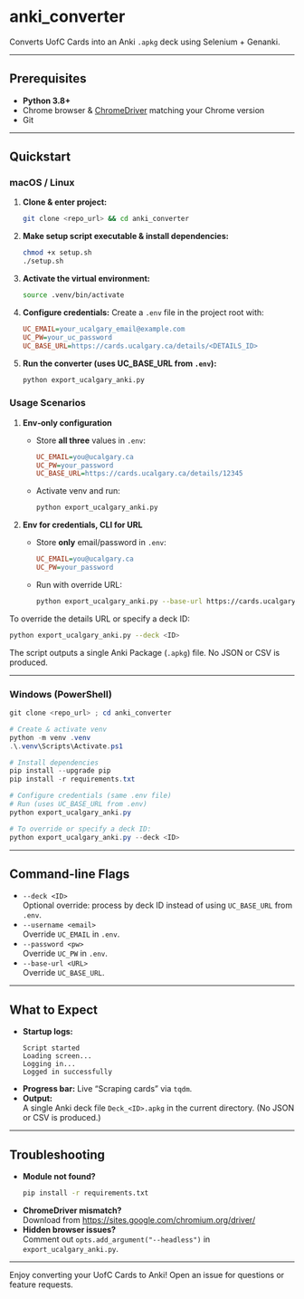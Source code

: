 # anki_converter

Converts UofC Cards into an Anki `.apkg` deck using Selenium + Genanki.

---

## Prerequisites

- **Python 3.8+**
- Chrome browser & [ChromeDriver](https://sites.google.com/chromium.org/driver/) matching your Chrome version
- Git

---

## Quickstart

### macOS / Linux

1. **Clone & enter project:**

   ```bash
   git clone <repo_url> && cd anki_converter
   ```

2. **Make setup script executable & install dependencies:**

   ```bash
   chmod +x setup.sh
   ./setup.sh
   ```

3. **Activate the virtual environment:**

   ```bash
   source .venv/bin/activate
   ```

4. **Configure credentials:**
   Create a `.env` file in the project root with:

   ```ini
   UC_EMAIL=your_ucalgary_email@example.com
   UC_PW=your_uc_password
   UC_BASE_URL=https://cards.ucalgary.ca/details/<DETAILS_ID>
   ```

5. **Run the converter (uses UC_BASE_URL from `.env`):**
   ```bash
   python export_ucalgary_anki.py
   ```

### Usage Scenarios

1. **Env‐only configuration**

   - Store **all three** values in `.env`:
     ```ini
     UC_EMAIL=you@ucalgary.ca
     UC_PW=your_password
     UC_BASE_URL=https://cards.ucalgary.ca/details/12345
     ```
   - Activate venv and run:
     ```bash
     python export_ucalgary_anki.py
     ```

2. **Env for credentials, CLI for URL**
   - Store **only** email/password in `.env`:
     ```ini
     UC_EMAIL=you@ucalgary.ca
     UC_PW=your_password
     ```
   - Run with override URL:
     ```bash
     python export_ucalgary_anki.py --base-url https://cards.ucalgary.ca/details/12345
     ```

To override the details URL or specify a deck ID:

```bash
python export_ucalgary_anki.py --deck <ID>
```

The script outputs a single Anki Package (`.apkg`) file. No JSON or CSV is produced.

---

### Windows (PowerShell)

```powershell
git clone <repo_url> ; cd anki_converter

# Create & activate venv
python -m venv .venv
.\.venv\Scripts\Activate.ps1

# Install dependencies
pip install --upgrade pip
pip install -r requirements.txt

# Configure credentials (same .env file)
# Run (uses UC_BASE_URL from .env)
python export_ucalgary_anki.py

# To override or specify a deck ID:
python export_ucalgary_anki.py --deck <ID>
```

---

## Command-line Flags

- `--deck <ID>`  
  Optional override: process by deck ID instead of using `UC_BASE_URL` from `.env`.
- `--username <email>`  
  Override `UC_EMAIL` in `.env`.
- `--password <pw>`  
  Override `UC_PW` in `.env`.
- `--base-url <URL>`  
  Override `UC_BASE_URL`.

---

## What to Expect

- **Startup logs:**
  ```
  Script started
  Loading screen...
  Logging in...
  Logged in successfully
  ```
- **Progress bar:** Live “Scraping cards” via `tqdm`.
- **Output:**  
  A single Anki deck file `Deck_<ID>.apkg` in the current directory.
  (No JSON or CSV is produced.)

---

## Troubleshooting

- **Module not found?**
  ```bash
  pip install -r requirements.txt
  ```
- **ChromeDriver mismatch?**  
  Download from https://sites.google.com/chromium.org/driver/
- **Hidden browser issues?**  
  Comment out `opts.add_argument("--headless")` in `export_ucalgary_anki.py`.

---

Enjoy converting your UofC Cards to Anki! Open an issue for questions or feature requests.
